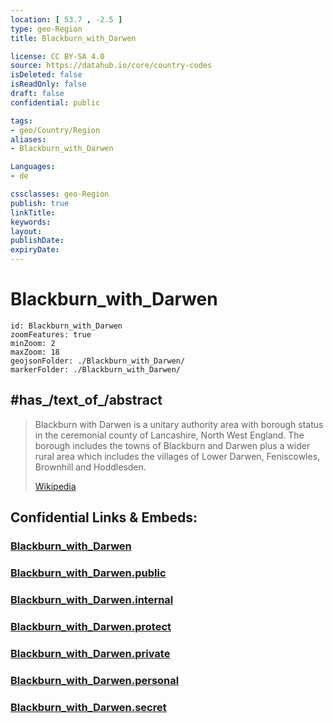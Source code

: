 ```yaml
---
location: [ 53.7 , -2.5 ] 
type: geo-Region
title: Blackburn_with_Darwen

license: CC BY-SA 4.0
source: https://datahub.io/core/country-codes
isDeleted: false
isReadOnly: false
draft: false
confidential: public

tags:
- geo/Country/Region
aliases:
- Blackburn_with_Darwen

Languages:
- de

cssclasses: geo-Region
publish: true
linkTitle: 
keywords: 
layout: 
publishDate: 
expiryDate: 
---
```


# Blackburn_with_Darwen

```leaflet
id: Blackburn_with_Darwen
zoomFeatures: true 
minZoom: 2 
maxZoom: 18
geojsonFolder: ./Blackburn_with_Darwen/
markerFolder: ./Blackburn_with_Darwen/
```


## #has_/text_of_/abstract 

> Blackburn with Darwen is a unitary authority area with borough status in the ceremonial county of Lancashire, North West England. The borough includes the towns of Blackburn and Darwen plus a wider rural area which includes the villages of Lower Darwen, Feniscowles, Brownhill and Hoddlesden.
>
> [Wikipedia](https://en.wikipedia.org/wiki/Blackburn%20with%20Darwen)


## Confidential Links & Embeds: 

### [Blackburn_with_Darwen](/_Standards/Earth/Continent/Europe/Europe~North/UK/England/Regions~England/North_West_England/Lancashire/Blackburn_with_Darwen.md) 

### [Blackburn_with_Darwen.public](/_public/Earth/Continent/Europe/Europe~North/UK/England/Regions~England/North_West_England/Lancashire/Blackburn_with_Darwen.public.md) 

### [Blackburn_with_Darwen.internal](/_internal/Earth/Continent/Europe/Europe~North/UK/England/Regions~England/North_West_England/Lancashire/Blackburn_with_Darwen.internal.md) 

### [Blackburn_with_Darwen.protect](/_protect/Earth/Continent/Europe/Europe~North/UK/England/Regions~England/North_West_England/Lancashire/Blackburn_with_Darwen.protect.md) 

### [Blackburn_with_Darwen.private](/_private/Earth/Continent/Europe/Europe~North/UK/England/Regions~England/North_West_England/Lancashire/Blackburn_with_Darwen.private.md) 

### [Blackburn_with_Darwen.personal](/_personal/Earth/Continent/Europe/Europe~North/UK/England/Regions~England/North_West_England/Lancashire/Blackburn_with_Darwen.personal.md) 

### [Blackburn_with_Darwen.secret](/_secret/Earth/Continent/Europe/Europe~North/UK/England/Regions~England/North_West_England/Lancashire/Blackburn_with_Darwen.secret.md)

